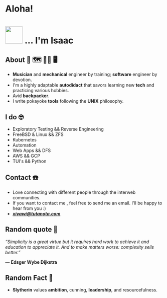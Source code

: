 # Aloha!    
# <img src="https://github.com/xivawi/xivawi/blob/main/manita.gif" width="55" />     ... I'm Isaac
<p align="center"> 

## About 🧭 🗺️ 👨‍🔧 🖥️
- **Musician** and **mechanical** engineer by training; **software** engineer by devotion. 
- I'm a highly adaptable **autodidact** that savors learning new **tech** and practicing various hobbies. 
- Avid **backpacker**.
- I write pokayoke **tools** following the **UNIX** philosophy.
  
 ## I do 🤓 

- Exploratory Testing && Reverse Engineering
- FreeBSD & Linux && ZFS
- Kubernetes
- Automation
- Web Apps && DFS
- AWS && GCP
- TUI's && Python

## Contact ☎️ 
- Love connecting with different people through the interweb communities. 
- If you want to contact me , feel free to send me an email. I'll be happy to hear from you :)
- ***xivawi@tutanota.com***  

## Random quote 🔖

  *“Simplicity is a great virtue but it requires hard work to achieve it and education to appreciate it. And to make matters worse: complexity sells better.”* 

― **Edsger Wybe Dijkstra** 

## Random Fact 🧙 
- **Slytherin** values **ambition**, cunning, **leadership**, and resourcefulness.

<!---
xivawi/xivawi is a ✨ special ✨ repository because its `README.md` (this file) appears on your GitHub profile.
You can click the Preview link to take a look at your changes.
--->
